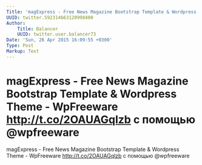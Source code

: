 ```yaml
---
Title: 'magExpress - Free News Magazine Bootstrap Template & Wordpress Theme - WpFreeware http://t.co/2OAUAGqlzb с помощью @wpfreeware'
UUID: twitter.592314663120998400
Author:
    Title: Balancer
    UUID: twitter.user.balancer73
Date: 'Sun, 26 Apr 2015 16:09:55 +0300'
Type: Post
Markup: Text
---
```


# magExpress - Free News Magazine Bootstrap Template & Wordpress Theme - WpFreeware http://t.co/2OAUAGqlzb с помощью @wpfreeware

magExpress - Free News Magazine Bootstrap Template &
Wordpress Theme - WpFreeware http://t.co/2OAUAGqlzb с
помощью @wpfreeware